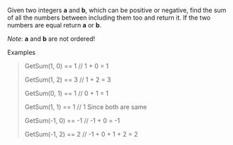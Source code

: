 Given two integers **a** and **b**, which can be positive or negative, 
find the sum of all the numbers between including them too and return it. 
If the two numbers are equal return **a** or **b**.

_Note_: **a** and **b** are not ordered!

Examples

> GetSum(1, 0) == 1   // 1 + 0 = 1
> 
> GetSum(1, 2) == 3   // 1 + 2 = 3
> 
> GetSum(0, 1) == 1   // 0 + 1 = 1
> 
> GetSum(1, 1) == 1   // 1 Since both are same
> 
> GetSum(-1, 0) == -1 // -1 + 0 = -1
> 
> GetSum(-1, 2) == 2  // -1 + 0 + 1 + 2 = 2